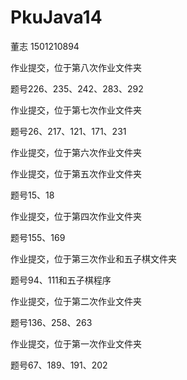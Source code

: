 # PkuJava14
  董志   1501210894
  
  作业提交，位于第八次作业文件夹

  题号226、235、242、283、292
  
  作业提交，位于第七次作业文件夹
  
  题号26、217、121、171、231
  
  作业提交，位于第六次作业文件夹

  作业提交，位于第五次作业文件夹

  题号15、18

  作业提交，位于第四次作业文件夹

  题号155、169

  作业提交，位于第三次作业和五子棋文件夹
  
  题号94、111和五子棋程序

  作业提交，位于第二次作业文件夹

  题号136、258、263
  
  作业提交，位于第一次作业文件夹
  
  题号67、189、191、202


